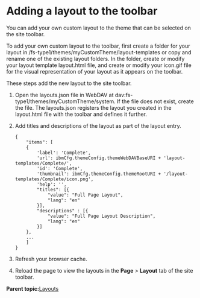 # Adding a layout to the toolbar 

You can add your own custom layout to the theme that can be selected on the site toolbar.

To add your own custom layout to the toolbar, first create a folder for your layout in /fs-type1/themes/myCustomTheme/layout-templates or copy and rename one of the existing layout folders. In the folder, create or modify your layout template layout.html file, and create or modify your icon.gif file for the visual representation of your layout as it appears on the toolbar.

These steps add the new layout to the site toolbar.

1.  Open the layouts.json file in WebDAV at dav:fs-type1/themes/myCustomTheme/system. If the file does not exist, create the file. The layouts.json registers the layout you created in the layout.html file with the toolbar and defines it further.

2.  Add titles and descriptions of the layout as part of the layout entry.

    ```
    {
        "items": [
        {
            'label': 'Complete',
            'url': ibmCfg.themeConfig.themeWebDAVBaseURI + 'layout-templates/Complete/',
            'id': 'Complete',
            'thumbnail': ibmCfg.themeConfig.themeRootURI + '/layout-templates/Complete/icon.png',
            'help': '',
            "titles": [{
                "value": "Full Page Layout",
                "lang": "en"
            }],
            "descriptions" : [{
                "value": "Full Page Layout Description",
                "lang": "en"
            }]
        },
        ...
        ]
    }
    ```

3.  Refresh your browser cache.

4.  Reload the page to view the layouts in the **Page** \> **Layout** tab of the site toolbar.


**Parent topic:**[Layouts ](../dev-theme/themeopt_cust_layout.md)

